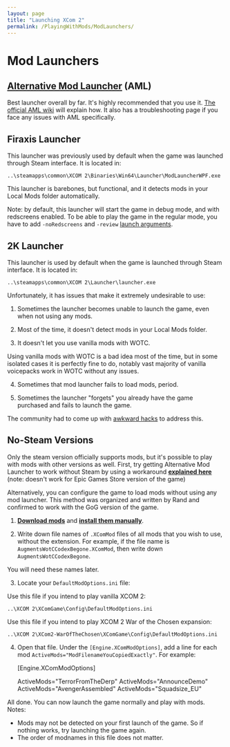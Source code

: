 ```yaml
---
layout: page
title: "Launching XCom 2"
permalink: /PlayingWithMods/ModLaunchers/
---
```


# Mod Launchers

## [Alternative Mod Launcher](https://github.com/X2CommunityCore/xcom2-launcher/wiki/Installation) (AML)

Best launcher overall by far. It's highly recommended that you use it. [The official AML wiki](https://github.com/X2CommunityCore/xcom2-launcher/wiki) will explain how. It also has a troubleshooting page if you face any issues with AML specifically. 

## Firaxis Launcher

This launcher was previously used by default when the game was launched through Steam interface. It is located in: 

    ..\steamapps\common\XCOM 2\Binaries\Win64\Launcher\ModLauncherWPF.exe

This launcher is barebones, but functional, and it detects mods in your Local Mods folder automatically.

Note: by default, this launcher will start the game in debug mode, and with redscreens enabled. To be able to play the game in the regular mode, you have to add `-noRedscreens` and `-review` [launch arguments](https://www.reddit.com/r/xcom2mods/wiki/launch_arguments#wiki_old_firaxis_launcher).

## 2K Launcher

This launcher is used by default when the game is launched through Steam interface. It is located in:

    ..\steamapps\common\XCOM 2\Launcher\launcher.exe

Unfortunately, it has issues that make it extremely undesirable to use:

1) Sometimes the launcher becomes unable to launch the game, even when not using any mods.

2) Most of the time, it doesn't detect mods in your Local Mods folder.

3) It doesn't let you use vanilla mods with WOTC. 

Using vanilla mods with WOTC is a bad idea most of the time, but in some isolated cases it is perfectly fine to do, notably vast majority of vanilla voicepacks work in WOTC without any issues.

4) Sometimes that mod launcher fails to load mods, period.

5) Sometimes the launcher "forgets" you already have the game purchased and fails to launch the game.

The community had to come up with [awkward hacks](https://steamcommunity.com/sharedfiles/filedetails/?id=2145343945) to address this.

## No-Steam Versions

Only the steam version officially supports mods, but it's possible to play with mods with other versions as well. First, try getting Alternative Mod Launcher to work without Steam by using a workaround [**explained here**](https://github.com/X2CommunityCore/xcom2-launcher/wiki/FAQ#is-there-a-way-to-use-aml-without-steam) (note: doesn't work for Epic Games Store version of the game)

Alternatively, you can configure the game to load mods without using any mod launcher. This method was organized and written by Rand and confirmed to work with the GoG version of the game.

1) **[Download mods](https://www.reddit.com/r/xcom2mods/wiki/index/download_mods)** and **[install them manually](https://www.reddit.com/r/xcom2mods/wiki/index/download_mods#wiki_how_to_install_mods_manually)**.

2) Write down file names of `.XComMod` files of all mods that you wish to use, without the extension. For example, if the file name is `AugmentsWotCCodexBegone.XComMod`, then write down `AugmentsWotCCodexBegone`.

You will need these names later.

3) Locate your `DefaultModOptions.ini` file:

Use this file if you intend to play vanilla XCOM 2:

    ..\XCOM 2\XComGame\Config\DefaultModOptions.ini

Use this file if you intend to play XCOM 2 War of the Chosen expansion:

    ..\XCOM 2\XCom2-WarOfTheChosen\XComGame\Config\DefaultModOptions.ini

4) Open that file. Under the `[Engine.XComModOptions]`, add a line for each mod `ActiveMods="ModFilenameYouCopiedExactly"`. For example:

    [Engine.XComModOptions]
    
    ActiveMods="TerrorFromTheDerp"
    ActiveMods="AnnounceDemo"
    ActiveMods="AvengerAssembled"
    ActiveMods="Squadsize_EU"

All done. You can now launch the game normally and play with mods. Notes: 

* Mods may not be detected on your first launch of the game. So if nothing works, try launching the game again.
* The order of modnames in this file does not matter.